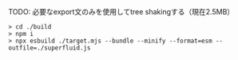 TODO: 必要なexport文のみを使用してtree shakingする（現在2.5MB）

```shell
> cd ./build
> npm i
> npx esbuild ./target.mjs --bundle --minify --format=esm --outfile=./superfluid.js
```
